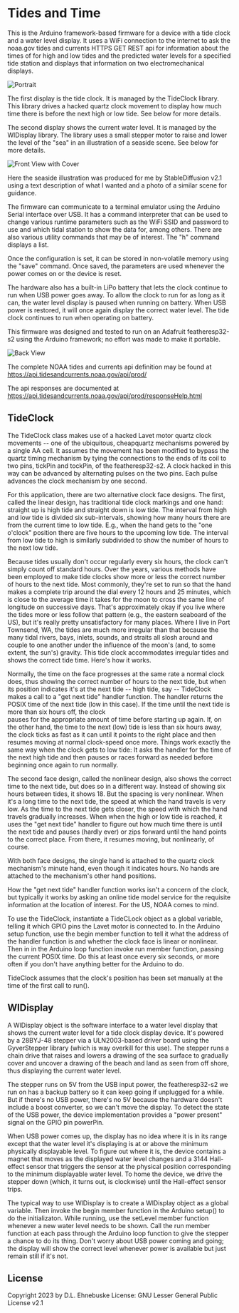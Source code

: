 # Tides and Time

This is the Arduino framework-based firmware for a device with a tide clock and a water level 
display. It uses a WiFi connection to the internet to ask the noaa.gov tides and currents 
HTTPS GET REST api for information about the times of for high and low tides and the 
predicted water levels for a specified tide station and displays that information on two
electromechanical displays.

![Portrait](./doc/images/Portrait.jpg)

The first display is the tide clock. It is managed by the TideClock library. This library 
drives a hacked quartz clock movement to display how much time there is before the next 
high or low tide. See below for more details.

The second display shows the current water level. It is managed by the WlDisplay library. 
The library uses a small stepper motor to raise and lower the level of the "sea" in an 
illustration of a seaside scene. See below for more details.

![Front View with Cover](./doc/images/FrontWithCover.jpg)

Here the seaside illustration was produced for me by StableDiffusion v2.1 using a text 
description of what I wanted and a photo of a similar scene for guidance.

The firmware can communicate to a terminal emulator using the Arduino Serial interface over 
USB. It has a command interpreter that can be used to change various runtime parameters such 
as the WiFi SSID and password to use and which tidal station to show the data for, among 
others. There are also various utility commands that may be of interest. The "h" command 
displays a list.
 
Once the configuration is set, it can be stored in non-volatile memory using the "save" 
command. Once saved, the parameters are used whenever the power comes on or the device is 
reset.

The hardware also has a built-in LiPo battery that lets the clock continue to run when USB 
power goes away. To allow the clock to run for as long as it can, the water level display 
is paused when running on battery. When USB power is restored, it will once again display the 
correct water level. The tide clock continues to run when operating on battery.

This firmware was designed and tested to run on an Adafruit featheresp32-s2 using the Arduino 
framework; no effort was made to make it portable.

![Back View](./doc/images/Back.jpg)

The complete NOAA tides and currents api definition may be found at https://api.tidesandcurrents.noaa.gov/api/prod/

The api responses are documented at https://api.tidesandcurrents.noaa.gov/api/prod/responseHelp.html

## TideClock

The TideClock class makes use of a hacked Lavet motor quartz clock movements -- one of the ubiquitous, 
cheapquartz mechanisms powered by a single AA cell. It assumes the movement has been modified to bypass 
the quartz timing mechanism by tying the connections to the ends of its coil to two pins, tickPin 
and tockPin, of the featheresp32-s2. A clock hacked in this way can be advanced by alternating pulses 
on the two pins. Each pulse advances the clock mechanism by one second.

For this application, there are two alternative clock face designs. The first, called the linear 
design, has traditional tide clock markings and one hand: straight up is high tide and straight down 
is low tide. The interval from high and low tide is divided six sub-intervals, showing how many hours 
there are from the current time to low tide. E.g., when the hand gets to the "one o'clock" position 
there are five hours to the upcoming low tide. The interval from low tide to high is similarly 
subdivided to show the number of hours to the next low tide. 

Because tides usually don't occur regularly every six hours, the clock can't simply count off standard 
hours. Over the years, various methods have been employed to make tide clocks show more or less the 
correct number of hours to the next tide. Most commonly, they're set to run so that the hand makes a 
complete trip around the dial every 12 hours and 25 minutes, which is close to the average time it takes 
for the moon to cross the same line of longitude on successive days. That's approximately okay if you 
live where the tides more or less follow that pattern (e.g., the eastern seaboard of the US), but it's 
really pretty unsatisfactory for many places. Where I live in Port Townsend, WA, the tides are much more 
irregular than that because the many tidal rivers, bays, inlets, sounds, and straits all slosh around 
and couple to one another under the influence of the moon's (and, to some extent, the sun's) gravity. 
This tide clock accommodates irregular tides and shows the correct tide time. Here's how it works.

Normally, the time on the face progresses at the same rate a normal clock does, thus showing the correct 
number of hours to the next tide, but when its position indicates it's at the next tide -- high tide, 
say -- TideClock makes a call to a "get next tide" handler function. The handler returns the POSIX time 
of the next tide (low in this case). If the time until the next tide is more than six hours off, the clock  
pauses for the appropriate amount of time before starting up again. If, on the other hand, the time to the 
next (low) tide is less than six hours away, the clock ticks as fast as it can until it points to the 
right place and then resumes moving at normal clock-speed once more. Things work exactly the same way when 
the clock gets to low tide: It asks the handler for the time of the next high tide and then pauses or 
races forward as needed before beginning once again to run normally.

The second face design, called the nonlinear design, also shows the correct time to the next tide, but 
does so in a different way. Instead of showing six hours between tides, it shows 18. But the spacing is 
very nonlinear. When it's a long time to the next tide, the speed at which the hand travels is very low. 
As the time to the next tide gets closer, the speed with which the hand travels gradually increases. When 
when the high or low tide is reached, it uses the "get next tide" handler to figure out how much time 
there is until the next tide and pauses (hardly ever) or zips forward until the hand points to the 
correct place. From there, it resumes moving, but nonlinearly, of course.

With both face designs, the single hand is attached to the quartz clock mechanism's minute hand, even 
though it indicates hours. No hands are attached to the mechanism's other hand positions.

How the "get next tide" handler function works isn't a concern of the clock, but typically it works by
asking an online tide model service for the requisite information at the location of interest. For the US, 
NOAA comes to mind.

To use the TideClock, instantiate a TideCLock object as a global variable, telling it which GPIO
pins the Lavet motor is connected to. In the Arduino setup function, use the begin member function to 
tell it what the address of the handler function is and whether the clock face is linear or nonlinear. 
Then in in the Arduino loop function invoke run member function, passing the current POSIX time. Do 
this at least once every six seconds, or more often if you don't have anything better for the Arduino to 
do.

TideClock assumes that the clock's position has been set manually at the time of the first call to 
run().

## WlDisplay

A WlDisplay object is the software interface to a water level display that shows the current 
water level for a tide clock display device. It's powered by a 28BYJ-48 stepper via a 
ULN2003-based driver board using the GyverStepper library (which is way overkill for this use). 
The stepper runs a chain drive that raises and lowers a drawing of the sea surface to gradually 
cover and uncover a drawing of the beach and land as seen from off shore, thus displaying the 
current water level.

The stepper runs on 5V from the USB input power, the featheresp32-s2 we run on has a backup 
battery so it can keep going if unplugged for a while. But if there's no USB power, there's 
no 5V because the hardware doesn't include a boost converter, so we can't move the display. To 
detect the state of the USB power, the device implementation provides a "power present" signal 
on the GPIO pin powerPin.

When USB power comes up, the display has no idea where it is in its range except that the water 
level it's displaying is at or above the minimum physically displayable level. To figure out 
where it is, the device contains a magnet that moves as the displayed water level changes and 
a 3144 Hall-effect sensor that triggers the sensor at the physical position corresponding to 
the minimum displayable water level. To home the device, we drive the stepper down (which, it 
turns out, is clockwise) until the Hall-effect sensor trips.

The typical way to use WlDisplay is to create a WlDisplay object as a global variable. Then 
invoke the begin member function in the Arduino setup() to do the initializaton. While running, 
use the setLevel member function whenever a new water level needs to be shown. Call the run 
member function at each pass through the Arduino loop function to give the stepper a chance to 
do its thing. Don't worry about USB power coming and going; the display will show the correct 
level whenever power is available but just remain still if it's not.

## License

Copyright 2023 by D.L. Ehnebuske
License: GNU Lesser General Public License v2.1
